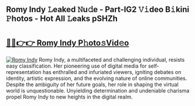 ## Romy Indy 𝙻eaked 𝙽u𝚍e - Part-IG2 𝚅𝚒deo B𝚒kini 𝙿hotos - Hot All 𝙻eaks pSHZh

# <h2><a href="http://ld0asgq.urlbe.top/?page=Romy+Indy">🔗🔗👉👉 Romy Indy P𝚑oto𝚜Vid𝚎o</a></h2>

[![Romy Indy](https://i.imgur.com/eBuTRDB.gif)](http://ld0asgq.urlbe.top/?page=Romy+Indy)
Romy Indy, a multifaceted and challenging individual, resists easy classification. Her pioneering use of digital media for self-representation has enthralled and infuriated viewers, igniting debates on identity, artistic expression, and the evolving nature of online communities. Despite the ambiguity of her future goals, her role in shaping the virtual world is unquestionable. Unyielding determination and undeniable charisma propel Romy Indy to new heights in the digital realm.
